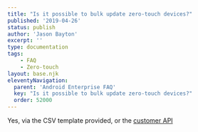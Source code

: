 ```yaml
---
title: "Is it possible to bulk update zero-touch devices?"
published: '2019-04-26'
status: publish
author: 'Jason Bayton'
excerpt: ''
type: documentation
tags: 
    - FAQ
    - Zero-touch
layout: base.njk
eleventyNavigation:
  parent: 'Android Enterprise FAQ'
  key: "Is it possible to bulk update zero-touch devices?"
  order: 52000
--- 
```

Yes, via the CSV template provided, or the [customer API](https://developers.google.com/zero-touch/reference/customer/rest)


